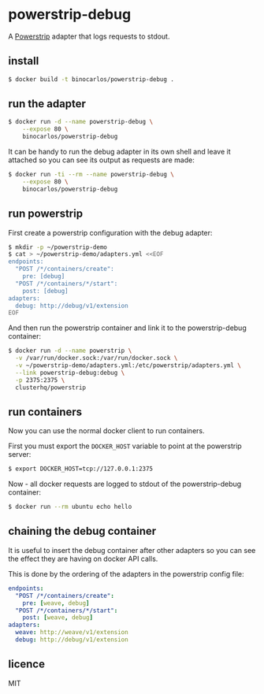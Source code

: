 powerstrip-debug
================

A [Powerstrip](https://github.com/ClusterHQ/powerstrip) adapter that logs requests to stdout.

## install

```bash
$ docker build -t binocarlos/powerstrip-debug .
```

## run the adapter

```bash
$ docker run -d --name powerstrip-debug \
    --expose 80 \
    binocarlos/powerstrip-debug
```

It can be handy to run the debug adapter in its own shell and leave it attached so you can see its output as requests are made:

```bash
$ docker run -ti --rm --name powerstrip-debug \
    --expose 80 \
    binocarlos/powerstrip-debug
```

## run powerstrip

First create a powerstrip configuration with the debug adapter:

```bash
$ mkdir -p ~/powerstrip-demo
$ cat > ~/powerstrip-demo/adapters.yml <<EOF
endpoints:
  "POST /*/containers/create":
    pre: [debug]
  "POST /*/containers/*/start":
    post: [debug]
adapters:
  debug: http://debug/v1/extension
EOF
```

And then run the powerstrip container and link it to the powerstrip-debug container:

```bash
$ docker run -d --name powerstrip \
  -v /var/run/docker.sock:/var/run/docker.sock \
  -v ~/powerstrip-demo/adapters.yml:/etc/powerstrip/adapters.yml \
  --link powerstrip-debug:debug \
  -p 2375:2375 \
  clusterhq/powerstrip
```

## run containers

Now you can use the normal docker client to run containers.

First you must export the `DOCKER_HOST` variable to point at the powerstrip server:

```bash
$ export DOCKER_HOST=tcp://127.0.0.1:2375
```

Now - all docker requests are logged to stdout of the powerstrip-debug container:

```bash
$ docker run --rm ubuntu echo hello
```

## chaining the debug container

It is useful to insert the debug container after other adapters so you can see the effect they are having on docker API calls.

This is done by the ordering of the adapters in the powerstrip config file:

```yaml
endpoints:
  "POST /*/containers/create":
    pre: [weave, debug]
  "POST /*/containers/*/start":
    post: [weave, debug]
adapters:
  weave: http://weave/v1/extension
  debug: http://debug/v1/extension
```

## licence

MIT